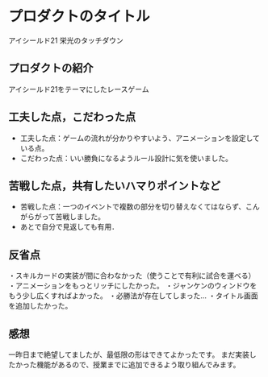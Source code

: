 # プロダクトのタイトル
アイシールド21 栄光のタッチダウン
## プロダクトの紹介
アイシールド21をテーマにしたレースゲーム
## 工夫した点，こだわった点
- 工夫した点：ゲームの流れが分かりやすいよう、アニメーションを設定している点。
- こだわった点：いい勝負になるようルール設計に気を使いました。
## 苦戦した点，共有したいハマりポイントなど
- 苦戦した点：一つのイベントで複数の部分を切り替えなくてはならず、こんがらがって苦戦しました。
- あとで自分で見返しても有用．
## 反省点
  ・スキルカードの実装が間に合わなかった（使うことで有利に試合を運べる）
  ・アニメーションをもっとリッチにしたかった。
  ・ジャンケンのウィンドウをもう少し広くすればよかった。
  ・必勝法が存在してしまった…
  ・タイトル画面を追加したかった。
## 感想
  一昨日まで絶望してましたが、最低限の形はできてよかったです。
  まだ実装したかった機能があるので、授業までに追加できるよう取り組んでみます。
